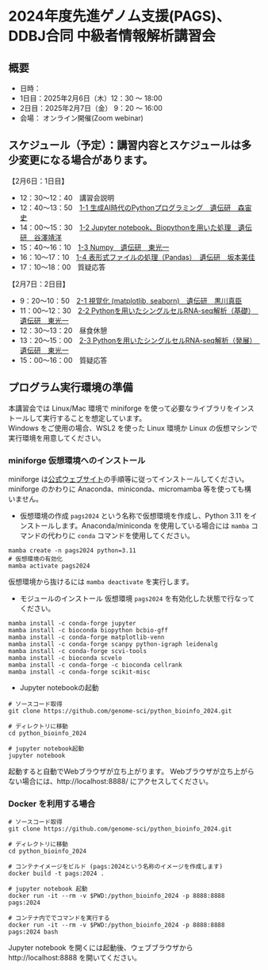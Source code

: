 # 2024年度先進ゲノム支援(PAGS)、DDBJ合同 中級者情報解析講習会

## 概要
- 日時：
- 1日目：2025年2月6日（木）12：30 ～ 18:00
- 2日目：2025年2月7日（金） 9：20 〜 16:00
- 会場：
    オンライン開催(Zoom webinar)

## スケジュール（予定）：講習内容とスケジュールは多少変更になる場合があります。
【2月6日：1日目】
- 12：30～12：40　講習会説明
- 12：40～13：50　[1-1 生成AI時代のPythonプログラミング　遺伝研　森宙史](https://github.com/genome-sci/python_bioinfo_2024/tree/main/1-1)
- 14：00～15：30　[1-2 Jupyter notebook、Biopythonを用いた処理　遺伝研　谷澤靖洋](https://github.com/genome-sci/python_bioinfo_2024/tree/main/1-2)
- 15：40～16：10　[1-3 Numpy　遺伝研　東光一](https://github.com/genome-sci/python_bioinfo_2024/tree/main/1-3)
- 16：10～17：10　[1-4 表形式ファイルの処理（Pandas）　遺伝研　坂本美佳](https://github.com/genome-sci/python_bioinfo_2024/tree/main/1-4)
- 17：10～18：00　質疑応答

【2月7日：2日目】
- 9：20〜10：50　[2-1 視覚化 (matplotlib, seaborn)　遺伝研　黒川真臣](https://github.com/genome-sci/python_bioinfo_2024/tree/main/2-1)
- 11：00〜12：30　[2-2 Pythonを用いたシングルセルRNA-seq解析（基礎）　遺伝研　東光一](https://github.com/genome-sci/python_bioinfo_2024/tree/main/2-2)
- 12：30〜13：20　昼食休憩
- 13：20〜15：00　[2-3 Pythonを用いたシングルセルRNA-seq解析（発展）　遺伝研　東光一](https://github.com/genome-sci/python_bioinfo_2024/tree/main/2-2)
- 15：00～16：00　質疑応答


## プログラム実行環境の準備
本講習会では Linux/Mac 環境で miniforge を使って必要なライブラリをインストールして実行することを想定しています。  
Windows をご使用の場合、WSL2 を使った Linux 環境か Linux の仮想マシンで実行環境を用意してください。

### miniforge 仮想環境へのインストール
miniforge は[公式ウェブサイト](https://github.com/conda-forge/miniforge)の手順等に従ってインストールしてください。miniforge のかわりに Anaconda、miniconda、micromamba 等を使っても構いません。

- 仮想環境の作成
`pags2024` という名称で仮想環境を作成し、Python 3.11 をインストールします。Anaconda/miniconda を使用している場合には `mamba` コマンドの代わりに `conda` コマンドを使用してください。
```
mamba create -n pags2024 python=3.11
# 仮想環境の有効化
mamba activate pags2024
```
仮想環境から抜けるには `mamba deactivate` を実行します。

- モジュールのインストール
仮想環境 `pags2024` を有効化した状態で行なってください。
```
mamba install -c conda-forge jupyter
mamba install -c bioconda biopython bcbio-gff
mamba install -c conda-forge matplotlib-venn
mamba install -c conda-forge scanpy python-igraph leidenalg
mamba install -c conda-forge scvi-tools
mamba install -c bioconda scvelo
mamba install -c conda-forge -c bioconda cellrank
mamba install -c conda-forge scikit-misc
```

- Jupyter notebookの起動
```
# ソースコード取得
git clone https://github.com/genome-sci/python_bioinfo_2024.git

# ディレクトリに移動
cd python_bioinfo_2024

# jupyter notebook起動
jupyter notebook
```
起動すると自動でWebブラウザが立ち上がります。
Webブラウザが立ち上がらない場合には、http://localhost:8888/ にアクセスしてください。

### Docker を利用する場合
```
# ソースコード取得
git clone https://github.com/genome-sci/python_bioinfo_2024.git

# ディレクトリに移動
cd python_bioinfo_2024

# コンテナイメージをビルド (pags:2024という名称のイメージを作成します)
docker build -t pags:2024 .

# jupyter notebook 起動
docker run -it --rm -v $PWD:/python_bioinfo_2024 -p 8888:8888 pags:2024

# コンテナ内ででコマンドを実行する
docker run -it --rm -v $PWD:/python_bioinfo_2024 -p 8888:8888 pags:2024 bash
```

Jupyter notebook を開くには起動後、ウェブブラウザから http://localhost:8888 を開いてください。
